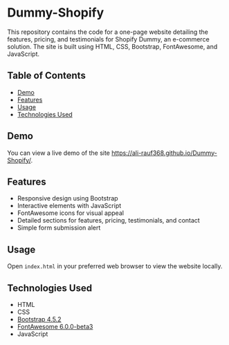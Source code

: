 # Dummy-Shopify


This repository contains the code for a one-page website detailing the features, pricing, and testimonials for Shopify Dummy, an e-commerce solution. The site is built using HTML, CSS, Bootstrap, FontAwesome, and JavaScript.

## Table of Contents

- [Demo](#demo)
- [Features](#features)
- [Usage](#usage)
- [Technologies Used](#technologies-used)


## Demo

You can view a live demo of the site https://ali-rauf368.github.io/Dummy-Shopify/.

## Features

- Responsive design using Bootstrap
- Interactive elements with JavaScript
- FontAwesome icons for visual appeal
- Detailed sections for features, pricing, testimonials, and contact
- Simple form submission alert


## Usage

Open `index.html` in your preferred web browser to view the website locally.

## Technologies Used

- HTML
- CSS
- [Bootstrap 4.5.2](https://getbootstrap.com/)
- [FontAwesome 6.0.0-beta3](https://fontawesome.com/)
- JavaScript
